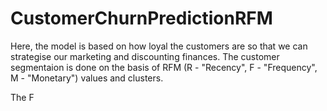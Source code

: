 # CustomerChurnPredictionRFM

Here, the model is based on how loyal the customers are so that we can strategise our marketing and discounting finances.
The customer segmentaion is done on the basis of RFM (R - "Recency", F - "Frequency", M - "Monetary") values and clusters.

The F
